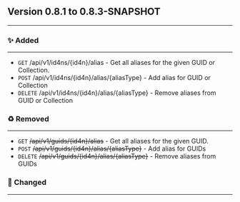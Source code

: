 ## Version 0.8.1 to 0.8.3-SNAPSHOT
---
### :sparkles: Added
---
* `GET` /api/v1/id4ns/{id4n}/alias - Get all aliases for the given GUID or Collection.
* `POST` /api/v1/id4ns/{id4n}/alias/{aliasType} - Add alias for GUID or Collection
* `DELETE` /api/v1/id4ns/{id4n}/alias/{aliasType} - Remove aliases from GUID or Collection

### :recycle: Removed
---
* `GET` ~~/api/v1/guids/{id4n}/alias~~ - Get all aliases for the given GUID.
* `POST` ~~/api/v1/guids/{id4n}/alias/{aliasType}~~ - Add alias for GUIDs
* `DELETE` ~~/api/v1/guids/{id4n}/alias/{aliasType}~~ - Remove aliases from GUIDs

### :wrench: Changed
---

